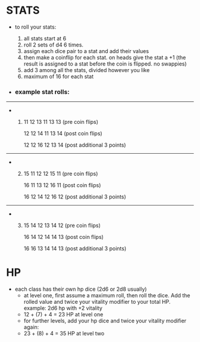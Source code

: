 # STATS

- to roll your stats:
  
  1) all stats start at 6
  2) roll 2 sets of d4 6 times.
  3) assign each dice pair to a stat and add their values
  4) then make a coinflip for each stat. on heads give the stat a +1 (the result is assigned to a stat before the coin is flipped. no swappies)
  5) add 3 among all the stats, divided however you like
  6) maximum of 16 for each stat


- ### example stat rolls:
-------
- 1) 11 12 13 11 13 13 (pre coin flips)
     
     12 12 14 11 13 14 (post coin flips)
     
     12 12 16 12 13 14 (post additional 3 points)

-------

- 2) 15 11 12 12 15 11 (pre coin flips)
     
     16 11 13 12 16 11 (post coin flips)
  
     16 12 14 12 16 12 (post additional 3 points)
-------
- 3) 15 14 12 13 14 12 (pre coin flips)
 
     16 14 12 14 14 13 (post coin flips)

     16 16 13 14 14 13 (post additional 3 points)

# HP 

+ each class has their own hp dice (2d6 or 2d8 usually)
  + at level one, first assume a maximum roll, then roll the dice. Add the rolled value and twice your vitality modifier to your total HP.
      example: 2d6 hp with +2 vitality
  - 12 + (7) + 4 = 23 HP at level one
  - for further levels, add your hp dice and twice your vitality modifier again: 
  - 23 + (8) + 4 = 35 HP at level two
      

     
